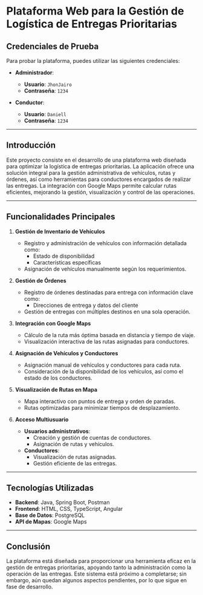 # Plataforma Web para la Gestión de Logística de Entregas Prioritarias

## Credenciales de Prueba

Para probar la plataforma, puedes utilizar las siguientes credenciales:

- **Administrador**:
  - **Usuario**: `JhonJairo`
  - **Contraseña**: `1234`
  
- **Conductor**:
  - **Usuario**: `Daniell`
  - **Contraseña**: `1234`

---

## Introducción

Este proyecto consiste en el desarrollo de una plataforma web diseñada para optimizar la logística de entregas prioritarias. La aplicación ofrece una solución integral para la gestión administrativa de vehículos, rutas y órdenes, así como herramientas para conductores encargados de realizar las entregas. La integración con Google Maps permite calcular rutas eficientes, mejorando la gestión, visualización y control de las operaciones.

---

## Funcionalidades Principales

1. **Gestión de Inventario de Vehículos**
   - Registro y administración de vehículos con información detallada como:
     - Estado de disponibilidad
     - Características específicas
   - Asignación de vehículos manualmente según los requerimientos.

2. **Gestión de Órdenes**
   - Registro de órdenes destinadas para entrega con información clave como:
     - Direcciones de entrega y datos del cliente
   - Gestión de entregas con múltiples destinos en una sola operación.

3. **Integración con Google Maps**
   - Cálculo de la ruta más óptima basada en distancia y tiempo de viaje.
   - Visualización interactiva de las rutas asignadas para conductores.

4. **Asignación de Vehículos y Conductores**
   - Asignación manual de vehículos y conductores para cada ruta.
   - Consideración de la disponibilidad de los vehículos, así como el estado de los conductores.

5. **Visualización de Rutas en Mapa**
   - Mapa interactivo con puntos de entrega y orden de paradas.
   - Rutas optimizadas para minimizar tiempos de desplazamiento.

6. **Acceso Multiusuario**
   - **Usuarios administrativos**:
     - Creación y gestión de cuentas de conductores.
     - Asignación de rutas y vehículos.
   - **Conductores**:
     - Visualización de rutas asignadas.
     - Gestión eficiente de las entregas.

---

## Tecnologías Utilizadas

- **Backend**: Java, Spring Boot, Postman  
- **Frontend**: HTML, CSS, TypeScript, Angular  
- **Base de Datos**: PostgreSQL  
- **API de Mapas**: Google Maps

---

## Conclusión

La plataforma está diseñada para proporcionar una herramienta eficaz en la gestión de entregas prioritarias, apoyando tanto la administración como la operación de las entregas. Este sistema está próximo a completarse; sin embargo, aún quedan algunos aspectos pendientes, por lo que sigue en fase de desarrollo.
